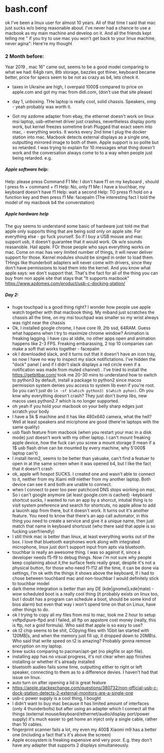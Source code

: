 # bash.conf
ok I've been a linux user for almost 10 years. All of that time I said that mac just sucks w/o being reasonable about. I've never had a chance to use a macbook as my main machine and develop on it. And all the friends kept telling me " if you try to use mac you won't get back to your linux machine, never agina": Here're my thought
 
 ### 2 Month before:
  Year 2019 , mac 16" came out, seems to be a good model comparing to what we had: 64gb ram, 8tb storage, bazzles got thiner, keyboard became better, price for specs seem to be not as crazy as b4, lets check it.
   - taxes in Ukraine are high, I overpaid 1000$ compared to price on apple.com and got my mac from didi.com, (don't use that site please) 
   - day 1, unboxing. THe laptop is really cool, solid chassis. Speakers, omg - yeah probably was worth it.
  
  - Got my azdome adapter from ebay, the ethernet doesn't work on linux msi laptop, usb-ethernet driver just crashes, nevertheless display ports work, but kernel freezes sometime brah
  Plugged that exact seem into mac, - everything works. It works every 2nd time I plug the docker station into mac. Macbook detects external displays as a single one, outputting mirrored image to both of them. Apple support is so polite but so retarded. I was trying to explain for 10 messages what thing doesn't work and the conversation always come to to a way when people just being retarded. e.g.
  
  ##### Apple software help:
  
   Help: please press Command F1
   Me: I don't have f1 on my keyboard , should I press fn + command + f1
   Help: No, only f1
   Me: I have a touchbar, my keyboard doesn't have f1
   Help: wait a second
   Help: TO press f1 hold on a function key and then press f1
   Me: facepalm (The interesting fact I told the model of my macbook b4 the converstation)
  
  
  ##### Apple hardware help
  The guy seems to understand some basic of hardware just told me that apple only supports thing that are being sold only on apple site. For everything else - go fuck yourself. So if I buy a USB mouse and mac support usb, it doesn't guarantee that it would work. Ok w/e sounds reasanoble. Hail apple. FOr those people who says everything works on mac. Come on mac has very limited number of things, it will never deliver support for those. Kernel modules should be singed in order to load them. THings like thunderbolt adapters will never come with drivers, since they don't have permissions to load them into the kernel. And you know what apple says: we don't support that. That's the fact for all of the thing you can buy from non apple site that stays that "It supports macbook" https://www.azdomes.com/product/usb-c-docking-station/
  
  ##### Day 2: 
 - huge touchpad is a good thing right? I wonder how people use apple watch together with that macbook thing. My miband just scratches the chassis all the time, on my msi touchpad was smaller so my wrist always was right near the chassis
 - Ok, I installed google chrome, I have core i9, 2tb ssd, 64RAM. Guess what happens when I try to maximize chrome window? Animation is freaking lagging. I have cpu at iddle, no other apps open and animation happens like 2-3 FPS. Freaking embarassing, 2 top 10 companies can make a soft that works together - facepalm
 - ok I downloaded slack, and it turns out that it doesn't have an icon tray, so now I have no way to inspect my slack notifictations. I've hidden the "dock" panel ( and if I didn't slack displays a red circle even if a notification was made from muted channel) . I've tried to install the https://getbitbar.com/ took me 20-30 mins to understand how to switch to python3 by default, install a package to python2 since macos permission system denies you access to system lib even if you're root. So you can't just do `ln -sf $(which python3) $(which pyhon)`. Oh you knw why everything doesn't crash? They just don't bump libs, new macos uses python2.7 which is no longer supported.
 - oh yeah if you hold your macbook on your belly sharp edges just scratch your body
 - I have a 5k $ machine and it has like 480x640 camera, what the hell? Well at least speakers and micrphone are good (there're laptops with the same quality)
 - usb flash feature from macbook (when you restart your mac in a disk mode) just doesn't work with my other laptop. I can't mount freaking apple device, how the fuck can you screw a mount storage (I mean if a 1$ usb flash drive can be mounted by every machine, why 5'000$ laptop can't)
 - I install iterm2, seems to be better than yakuake, can't find a featuer to open in at the same screen when it was opened b4, but I like the fact that it doesn't crash
 - ok, apple wifi hospot SUCKS. I created one and wasn't able to connect to it, neither from my Xiami mi9 niether from my another laptop. Both device can see it and both are unable to connect. 
 - when I connect to peer too peer patchcord DNS stops working on mac. So i can't google anymore (at least google.com is cached)
 -keyboard shortcut sucks, I wanted to run an app by a shorcut, intutial thing is to visit system preference and search for shortcuts, no apple allow to add a laucnh app from there, but it doesn't work. It turns out it's another feature. You need to know that there's an app call automator, in this thing you need to create a service and give it a unique name, then just match that name in keyboard shortcust (who there said that apple is so fucking userfriendly)
 - I still think mac is better than linux, at least everything works out of the box. I love that bluetooth earphones work along with integrated microphone, linux just don't support input from aptx via bluetooth.
 - touchbar is really an awesome thing. I was so against it, since a developer needs f5-f9 to debug things. Now i'm not sure why people keep coplaining about it,the surface feels really great, despite it's not a physical button, for those who need f1-f12 all the time, it can be done via settings, I'm ok with the things it shows above the keyboard, If i had to chose between touchbard mac and non-touchbar I would definitely stick to touchbar model
 - dark theme integration is better than any DE (kde|gnome|Lxde|mate)
 -wow scheduled boot is a really cool thing (it probably exists on linux too, but I doubt has a program can schedule a boot, should be some kind of bios alarm) but even that way i won't spend time on that on Linux, have other things to do.
  - ok I trying to copy all my files from msi to mac, took me 2 hour to setup vsftpd\pure-ftpd and I failed, all ftp on appstore cost money (really, this is ftp, not a gold formula). Who said that apple is so easy to use?
 - ok t2 chip seems to be shit, COpying files with 1Gbit lan started with 120MB|s, and when the memory just fill up, it dropped down to 20MB\s. Who said that write speed on t2 is amazing? Probably gonna remove encryption on my laptop.
 - brew sucks comparing to pacman/apt-get (no pkgfile or apt-file).
 - installing app has no visual progress, it's not clear when app finishes installing or whether it's already installed
 - bluetooth audieo fails some time, outputting either to right or left speaker, connecting to them as to a difference devies. I haven't had that issue on linux.
 - auto turn on after opening a lid is great feature
 - https://apple.stackexchange.com/questions/380732/non-official-usb-c-dock-station-detects-2-external-monitors-are-a-single-one
 - usb-c power supply is a cool thing, I bought 
 - I didn't want to buy mac because it has limited amount of interfaces (only 4 thunderbolts) but after using an adapter which I connect all the things (external mouse/keyboard/ethernet/audio/display port/power supply) it's much easier to get home an inject only a single cable, rather than 10 cables.
 - fingerprint scanner fails a lot, my even my 400$ Xiaomi m9 has a better one (including a fact that's it's above the screen)
 - Apple ecosystem is freaking expensive and very poor. E.g. they don't have any adapter that supports 2 displays simultaneously. 
 
 
